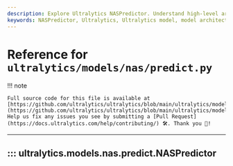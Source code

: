 ```yaml
---
description: Explore Ultralytics NASPredictor. Understand high-level architecture of the model for effective implementation and efficient predictions.
keywords: NASPredictor, Ultralytics, Ultralytics model, model architecture, efficient predictions
---
```


# Reference for `ultralytics/models/nas/predict.py`

!!! note

    Full source code for this file is available at [https://github.com/ultralytics/ultralytics/blob/main/ultralytics/models/nas/predict.py](https://github.com/ultralytics/ultralytics/blob/main/ultralytics/models/nas/predict.py). Help us fix any issues you see by submitting a [Pull Request](https://docs.ultralytics.com/help/contributing/) 🛠️. Thank you 🙏!

---
## ::: ultralytics.models.nas.predict.NASPredictor
<br><br>
